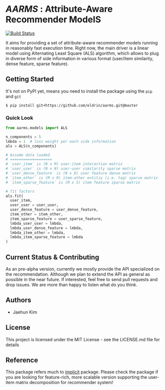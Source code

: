 # ***AARMS*** : Attribute-Aware Recommender ModelS

[![Build Status](https://travis-ci.com/eldrin/aarms.svg?branch=master)](https://travis-ci.com/eldrin/aarms)

It aims for providing a set of attribute-aware recommender models running in reasonably fast execution time. Right now, the main driver is a linear model using Alternating Least Square (ALS) algorithm, which allows to plug in diverse form of side information in various format (user/item similarity, dense feature, sparse feature).


## Getting Started

It's not on PyPI yet, means you need to install the package using the `pip` and `git`

```console
$ pip install git+https://github.com/eldrin/aarms.git@master
```

### Quick Look

```python
from aarms.models import ALS

n_components = 5
lmbda = 1  # loss weight per each side information
als = ALS(n_components)

# Assume data loaded
# ===================
# `user_item` is (N x M) user-item interaction matrix
# `user_user` is (N x N) user-user similarity sparse matrix
# `user_dense_feature` is (N x D) user feature dense matrix
# `item_other` is (M x R) item-other entitiy (i.e. tag) sparse matrix
# `item_sparse_feature` is (M x S) item feature sparse matrix

# fit factors
als.fit(
  user_item,
  user_user = user_user,
  user_dense_feature = user_dense_feature,
  item_other = item_other,
  item_sparse_feature = user_sparse_feature,
  lmbda_user_user = lmbda,
  lmbda_user_dense_feature = lmbda,
  lmbda_item_other = lmbda,
  lmbda_item_sparse_feature = lmbda
)
```

## Current Status & Contributing

As an pre-alpha version, currently we mostly provide the API specialized on the recommendation. Although we plan to extend the API as general as possible in the near future. If interested, feel free to send pull requests and drop issues. We are more than happy to listen what do you think.


## Authors

- Jaehun Kim

## License


This project is licensed under the MIT License - see the LICENSE.md file for details


## Reference

This package refers much to [implicit](https://github.com/benfred/implicit) package. Please check the package if you are looking for feature-rich, more scalable version supporting the user-item matrix decomposition for recommender system!

